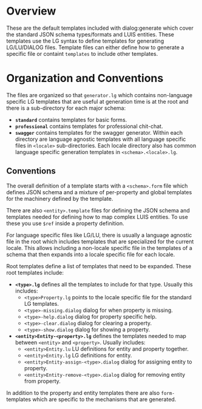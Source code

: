 # Overview
These are the default templates included with dialog:generate which cover the standard JSON schema types/formats and LUIS entities.  These templates use the LG syntax to define templates for generating LG/LU/DIALOG files.  Template files can either define how to generate a specific file or containt `templates` to include other templates.

# Organization and Conventions
The files are organized so that `generator.lg` which contains non-language specific LG templates that are useful at generation time is at the root and there is a sub-directory for each major schema:
* **`standard`** contains templates for basic forms.
* **`professional`** contains templates for professional chit-chat.
* **`swagger`** contains templates for the swagger generator.
Within each directory are language agnostic templates with all language specific files in `<locale>` sub-directories.  Each locale directory also has common language specific generation templates in `<schema>.<locale>.lg`.

## Conventions
The overall definition of a template starts with a `<schema>.form` file which defines JSON schema and a mixture of per-property and global templates for the machinery defined by the template.

There are also `<entity>.template` files for defining the JSON schema and templates needed for defining how to map complex LUIS entities.  To use these you use `$ref` inside a property definition.

For language specific files like LG/LU, there is usually a language agnostic file in the root which includes templates that are specialized for the current locale.  This allows including a non-locale specific file in the templates of a schema that then expands into a locale specific file for each locale.

Root templates define a list of templates that need to be expanded.  These root templates include:
* **`<type>.lg`** defines all the templates to include for that type.  Usually this includes:
  * `<type>Property.lg` points to the locale specific file for the standard LG templates.
  * `<type>-missing.dialog` dialog for when property is missing.
  * `<type>-help.dialog` dialog for property specific help.
  * `<type>-clear.dialog` dialog for clearing a property.
  * `<type>-show.dialog` dialog for showing a property.
* **`<entity>Entity-<property>.lg`** defines the templates needed to map between `<entity>` and `<property>`.  Usually includes:
  * `<entity>Entity.lu` LU definitions for entity and property together.
  * `<entity>Entity.lg` LG definitions for entity.
  * `<entity>Entity-assign-<type>.dialog` dialog for assigning entity to property.
  * `<entity>Entity-remove-<type>.dialog` dialog for removing entity from property.

In addition to the property and entity templates there are also `form-` templates which are specific to the mechanisms that are generated. 

